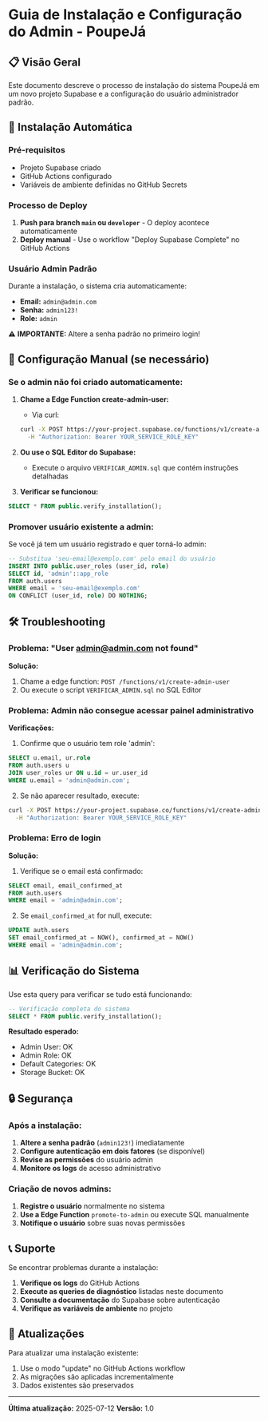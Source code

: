 # Guia de Instalação e Configuração do Admin - PoupeJá

## 📋 Visão Geral

Este documento descreve o processo de instalação do sistema PoupeJá em um novo projeto Supabase e a configuração do usuário administrador padrão.

## 🚀 Instalação Automática

### Pré-requisitos
- Projeto Supabase criado
- GitHub Actions configurado
- Variáveis de ambiente definidas no GitHub Secrets

### Processo de Deploy

1. **Push para branch `main` ou `developer`** - O deploy acontece automaticamente
2. **Deploy manual** - Use o workflow "Deploy Supabase Complete" no GitHub Actions

### Usuário Admin Padrão

Durante a instalação, o sistema cria automaticamente:
- **Email:** `admin@admin.com`
- **Senha:** `admin123!`
- **Role:** `admin`

⚠️ **IMPORTANTE:** Altere a senha padrão no primeiro login!

## 🔧 Configuração Manual (se necessário)

### Se o admin não foi criado automaticamente:

1. **Chame a Edge Function create-admin-user:**
   - Via curl:
   ```bash
   curl -X POST https://your-project.supabase.co/functions/v1/create-admin-user \
     -H "Authorization: Bearer YOUR_SERVICE_ROLE_KEY"
   ```
   
2. **Ou use o SQL Editor do Supabase:**
   - Execute o arquivo `VERIFICAR_ADMIN.sql` que contém instruções detalhadas
   
3. **Verificar se funcionou:**
```sql
SELECT * FROM public.verify_installation();
```

### Promover usuário existente a admin:

Se você já tem um usuário registrado e quer torná-lo admin:

```sql
-- Substitua 'seu-email@exemplo.com' pelo email do usuário
INSERT INTO public.user_roles (user_id, role)
SELECT id, 'admin'::app_role
FROM auth.users
WHERE email = 'seu-email@exemplo.com'
ON CONFLICT (user_id, role) DO NOTHING;
```

## 🛠️ Troubleshooting

### Problema: "User admin@admin.com not found"
**Solução:**
1. Chame a edge function: `POST /functions/v1/create-admin-user`
2. Ou execute o script `VERIFICAR_ADMIN.sql` no SQL Editor

### Problema: Admin não consegue acessar painel administrativo
**Verificações:**
1. Confirme que o usuário tem role 'admin':
```sql
SELECT u.email, ur.role 
FROM auth.users u
JOIN user_roles ur ON u.id = ur.user_id
WHERE u.email = 'admin@admin.com';
```

2. Se não aparecer resultado, execute:
```bash
curl -X POST https://your-project.supabase.co/functions/v1/create-admin-user \
  -H "Authorization: Bearer YOUR_SERVICE_ROLE_KEY"
```

### Problema: Erro de login
**Solução:**
1. Verifique se o email está confirmado:
```sql
SELECT email, email_confirmed_at 
FROM auth.users 
WHERE email = 'admin@admin.com';
```

2. Se `email_confirmed_at` for null, execute:
```sql
UPDATE auth.users 
SET email_confirmed_at = NOW(), confirmed_at = NOW()
WHERE email = 'admin@admin.com';
```

## 📊 Verificação do Sistema

Use esta query para verificar se tudo está funcionando:

```sql
-- Verificação completa do sistema
SELECT * FROM public.verify_installation();
```

**Resultado esperado:**
- Admin User: OK
- Admin Role: OK  
- Default Categories: OK
- Storage Bucket: OK

## 🔒 Segurança

### Após a instalação:
1. **Altere a senha padrão** (`admin123!`) imediatamente
2. **Configure autenticação em dois fatores** (se disponível)
3. **Revise as permissões** do usuário admin
4. **Monitore os logs** de acesso administrativo

### Criação de novos admins:
1. **Registre o usuário** normalmente no sistema
2. **Use a Edge Function** `promote-to-admin` ou execute SQL manualmente
3. **Notifique o usuário** sobre suas novas permissões

## 📞 Suporte

Se encontrar problemas durante a instalação:

1. **Verifique os logs** do GitHub Actions
2. **Execute as queries de diagnóstico** listadas neste documento
3. **Consulte a documentação** do Supabase sobre autenticação
4. **Verifique as variáveis de ambiente** no projeto

## 🔄 Atualizações

Para atualizar uma instalação existente:
1. Use o modo "update" no GitHub Actions workflow
2. As migrações são aplicadas incrementalmente
3. Dados existentes são preservados

---

**Última atualização:** 2025-07-12
**Versão:** 1.0